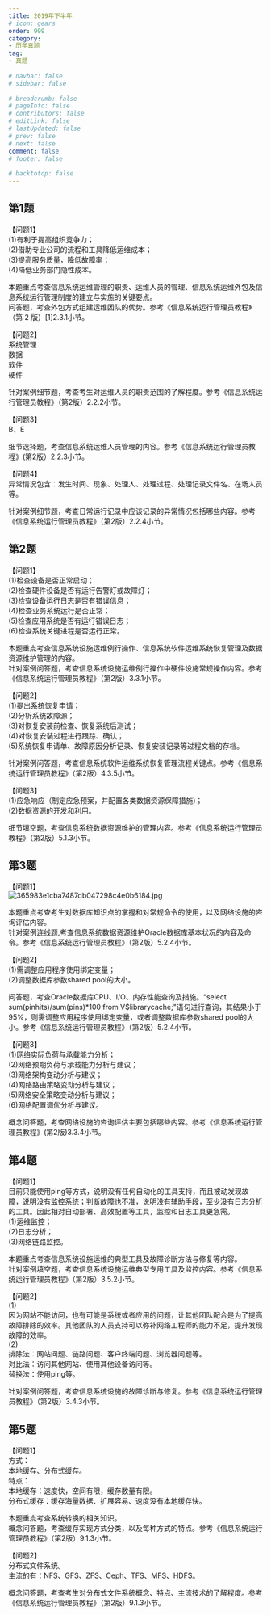 ```yaml
---  
title: 2019年下半年  
# icon: gears  
order: 999  
category:  
- 历年真题  
tag:  
- 真题  
  
# navbar: false  
# sidebar: false  
  
# breadcrumb: false  
# pageInfo: false  
# contributors: false  
# editLink: false  
# lastUpdated: false  
# prev: false  
# next: false  
comment: false  
# footer: false  
  
# backtotop: false  
---  
```

## 第1题 ##

【问题1】  
(1)有利于提高组织竞争力；  
(2)借助专业公司的流程和工具降低运维成本；  
(3)提高服务质量，降低故障率；  
(4)降低业务部门隐性成本。  
  
本题重点考查信息系统运维管理的职责、运维人员的管理、信息系统运维外包及信息系统运行管理制度的建立与实施的关键要点。  
问答题，考查外包方式组建运维团队的优势。参考《信息系统运行管理员教程》（第 2 版）\[1\]2.3.1小节。  
  
【问题2】  
系统管理  
数据  
软件  
硬件  
  
针对案例细节题，考查考生对运维人员的职责范围的了解程度。参考《信息系统运行管理员教程》（第2版）2.2.2小节。  
  
【问题3】  
B、E  
  
细节选择题，考查信息系统运维人员管理的内容。参考《信息系统运行管理员教程》(第2版）2.2.3小节。  
  
【问题4】  
异常情况包含：发生时间、现象、处理人、处理过程、处理记录文件名、在场人员等。  
  
针对案例细节题，考查日常运行记录中应该记录的异常情况包括哪些内容。参考《信息系统运行管理员教程》（第2版）2.2.4小节。  


## 第2题 ##

【问题1】  
(1)检查设备是否正常启动；  
(2)检查硬件设备是否有运行告警灯或故障灯；  
(3)检查设备运行日志是否有错误信息；  
(4)检查业务系统运行是否正常；  
(5)检查应用系统是否有运行错误日志；  
(6)检查系统关键进程是否运行正常。  
  
本题重点考查信息系统设施运维例行操作、信息系统软件运维系统恢复管理及数据资源维护管理的内容。  
针对案例问答题，考查信息系统设施运维例行操作中硬件设施常规操作内容。参考《信息系统运行管理员教程》（第2版）3.3.1小节。  
  
【问题2】  
(1)提出系统恢复申请；  
(2)分析系统故障源；  
(3)对恢复安装前检查、恢复系统后测试；  
(4)对恢复安装过程进行跟踪、确认；  
(5)系统恢复申请单、故障原因分析记录、恢复安装记录等过程文档的存档。  
  
针对案例问答题，考查信息系统软件运维系统恢复管理流程关键点。参考《信息系统运行管理员教程》（第2版）4.3.5小节。  
  
【问题3】  
(1)应急响应（制定应急预案，并配置各类数据资源保障措施)；  
(2)数据资源的开发和利用。  
  
细节填空题，考查信息系统数据资源维护的管理内容。参考《信息系统运行管理员教程》（第2版）5.1.3小节。  


## 第3题 ##

【问题1】  
![365983e1cba7487db047298c4e0b6184.jpg][]  
  
本题重点考查考生对数据库知识点的掌握和对常规命令的使用，以及网络设施的咨询评估内容。  
针对案例连线题,考查信息系统数据资源维护Oracle数据库基本状况的内容及命令。参考《信息系统运行管理员教程》（第2版）5.2.4小节。  
  
【问题2】  
(1)需调整应用程序使用绑定变量；  
(2)调整数据库参数shared pool的大小。  
  
问答题，考查Oracle数据库CPU、I/O、内存性能查询及措施。“select sum(pinhits)/sum(pins)\*100 from V$librarycache;"语句进行查询，其结果小于95%，则需调整应用程序使用绑定变量，或者调整数据库参数shared pool的大小。参考《信息系统运行管理员教程》（第2版）5.2.4小节。  
  
【问题3】  
(1)网络实际负荷与承载能力分析；  
(2)网络预期负荷与承载能力分析与建议；  
(3)网络架构变动分析与建议；  
(4)网络路由策略变动分析与建议；  
(5)网络安全策略变动分析与建议；  
(6)网络配置调优分析与建议。  
  
概念问答题，考查网络设施的咨询评估主要包括哪些内容。参考《信息系统运行管理员教程》(第2版)3.3.4小节。  


## 第4题 ##

【问题1】  
目前只能使用ping等方式，说明没有任何自动化的工具支持，而且被动发现故障，说明没有监控系统；判断故障也不准，说明没有辅助手段，至少没有日志分析的工具。因此相对自动部署、高效配置等工具，监控和日志工具更急需。  
(1)运维监控；  
(2)日志分析；  
(3)网络链路监控。  
  
本题重点考查信息系统设施运维的典型工具及故障诊断方法与修复等内容。  
针对案例填空题，考查信息系统设施运维典型专用工具及监控内容。参考《信息系统运行管理员教程》（第2版）3.5.2小节。  
  
【问题2】  
(1)  
因为网站不能访问，也有可能是系统或者应用的问题，让其他团队配合是为了提高故障排除的效率。其他团队的人员支持可以弥补网络工程师的能力不足，提升发现故障的效率。  
(2)  
排除法：网站问题、链路问题、客户终端问题、浏览器问题等。  
对比法：访问其他网站、使用其他设备访问等。  
替换法：使用ping等。  
  
针对案例问答题，考查信息系统设施的故障诊断与修复。参考《信息系统运行管理员教程》（第2版）3.4.3小节。  


## 第5题 ##

【问题1】  
方式：  
本地缓存、分布式缓存。  
特点：  
本地缓存：速度快，空间有限，缓存数量有限。  
分布式缓存：缓存海量数据、扩展容易、速度没有本地缓存快。  
  
本题重点考查系统转换的相关知识。  
概念问答题，考查缓存实现方式分类，以及每种方式的特点。参考《信息系统运行管理员教程》（第2版）9.1.3小节。  
  
【问题2】  
分布式文件系统。  
主流的有：NFS、GFS、ZFS、Ceph、TFS、MFS、HDFS。  
  
概念问答题，考查考生对分布式文件系统概念、特点、主流技术的了解程度。参考《信息系统运行管理员教程》（第2版）9.1.3小节。  



[365983e1cba7487db047298c4e0b6184.jpg]: https://www.xkxxkx.cn/file/exam/software/信息系统运行管理员/案例/第3题/365983e1cba7487db047298c4e0b6184.jpg
